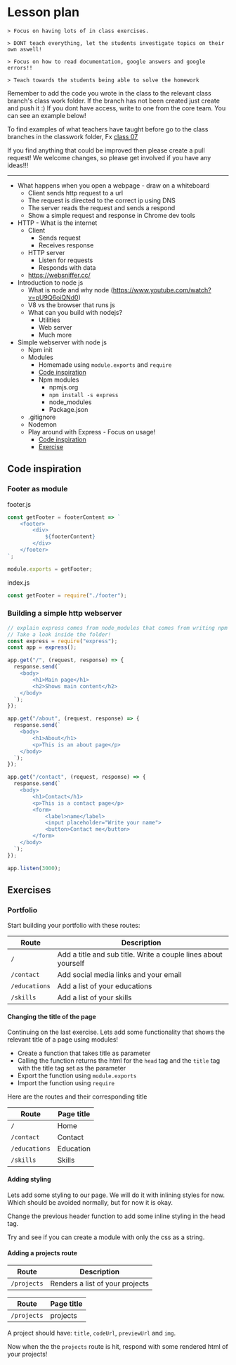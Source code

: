 # Lesson plan
```
> Focus on having lots of in class exercises.

> DONT teach everything, let the students investigate topics on their own aswell!

> Focus on how to read documentation, google answers and google errors!!

> Teach towards the students being able to solve the homework
```

Remember to add the code you wrote in the class to the relevant class branch's class work folder. If the branch has not been created just create and push it :) If you dont have access, write to one from the core team. You can see an example below!

To find examples of what teachers have taught before go to the class branches in the classwork folder, Fx [class 07](https://github.com/HackYourFuture-CPH/JavaScript/tree/class07/JavaScript1/Week1/classwork)

If you find anything that could be improved then please create a pull request! We welcome changes, so please get involved if you have any ideas!!!

---
- What happens when you open a webpage - draw on a whiteboard
  - Client sends http request to a url
  - The request is directed to the correct ip using DNS
  - The server reads the request and sends a respond
  - Show a simple request and response in Chrome dev tools
- HTTP - What is the internet
    - Client
      - Sends request
      - Receives response
    - HTTP server
      - Listen for requests
      - Responds with data
    - https://websniffer.cc/
- Introduction to node js
    - What is node and why node (https://www.youtube.com/watch?v=pU9Q6oiQNd0)
    - V8 vs the browser that runs js
    - What can you build with nodejs?
      - Utilities
      - Web server
      - Much more
- Simple webserver with node js
  - Npm init
  - Modules
    - Homemade using `module.exports` and `require`
    - [Code inspiration](#footer-as-module)
    - Npm modules
      - npmjs.org
      - `npm install -s express`
      - node_modules
      - Package.json
  - .gitignore
  - Nodemon
  - Play around with Express - Focus on usage!
    - [Code inspiration](#building-a-simple-http-webserver)
    - [Exercise](#portfolio)

## Code inspiration

### Footer as module
footer.js
```js
const getFooter = footerContent => `
    <footer>
        <div>
            ${footerContent}
        </div>
    </footer>
`;

module.exports = getFooter;

```

index.js
```js
const getFooter = require("./footer");
```


### Building a simple http webserver

```js
// explain express comes from node_modules that comes from writing npm install express -s
// Take a look inside the folder!
const express = require("express");
const app = express();

app.get("/", (request, response) => {
  response.send(`
    <body>
        <h1>Main page</h1>
        <h2>Shows main content</h2>
    </body>
  `);
});

app.get("/about", (request, response) => {
  response.send(`
    <body>
        <h1>About</h1>
        <p>This is an about page</p>
    </body>
  `);
});

app.get("/contact", (request, response) => {
  response.send(`
    <body>
        <h1>Contact</h1>
        <p>This is a contact page</p>
        <form>
            <label>name</label>
            <input placeholder="Write your name">
            <button>Contact me</button>
        </form>
    </body>
  `);
});

app.listen(3000);
```

## Exercises

### Portfolio
Start building your portfolio with these routes:

| Route | Description |
| ---- | ----- |
| `/` | Add a title and sub title. Write a couple lines about yourself |
| `/contact` | Add social media links and your email |
| `/educations` | Add a list of your educations |
| `/skills` | Add a list of your skills |

#### Changing the title of the page
Continuing on the last exercise. Lets add some functionality that shows the relevant title of a page using modules!

- Create a function that takes title as parameter
- Calling the function returns the html for the `head` tag and the `title` tag with the title tag set as the parameter
- Export the function using `module.exports`
- Import the function using `require`

Here are the routes and their corresponding title

| Route | Page title |
| ---- | ----- |
| `/` | Home |
| `/contact` | Contact |
| `/educations` | Education |
| `/skills` | Skills |


#### Adding styling
Lets add some styling to our page. We will do it with inlining styles for now. Which should be avoided normally, but for now it is okay. 

Change the previous header function to add some inline styling in the head tag.

Try and see if you can create a module with only the css as a string.

#### Adding a projects route

| Route | Description |
| ---- | ----- |
| `/projects` | Renders a list of your projects |

| Route | Page title |
| ---- | ----- |
| `/projects` | projects |

A project should have: `title`, `codeUrl`, `previewUrl` and `img`. 

Now when the the `projects` route is hit, respond with some rendered html of your projects!
